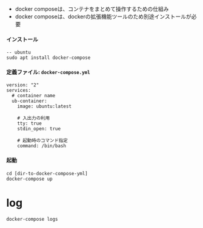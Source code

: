 - docker composeは、コンテナをまとめて操作するための仕組み
- docker composeは、dockerの拡張機能ツールのため別途インストールが必要

#### インストール

```
-- ubuntu
sudo apt install docker-compose
```

#### 定義ファイル: `docker-compose.yml`

```
version: "2"
services:
  # container name
  ub-container:
    image: ubuntu:latest
    
    # 入出力の利用
    tty: true
    stdin_open: true
    
    # 起動時のコマンド指定
    command: /bin/bash
```

#### 起動

```
cd [dir-to-docker-compose-yml]
docker-compose up
```

# log

```
docker-compose logs
```
